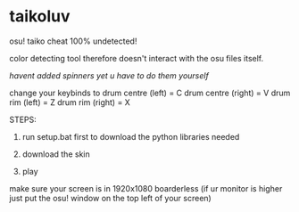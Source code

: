 # taikoluv
osu! taiko cheat
100% undetected!

color detecting tool therefore doesn't interact with the osu files itself.

*havent added spinners yet u have to do them yourself*

change your keybinds to 
drum centre (left) = C
drum centre (right) = V
drum rim (left) = Z
drum rim (right) = X

STEPS:
1. run setup.bat first to download the python libraries needed


2. download the skin


3. play 

make sure your screen is in 1920x1080 boarderless (if ur monitor is higher just put the osu! window on the top left of your screen)

